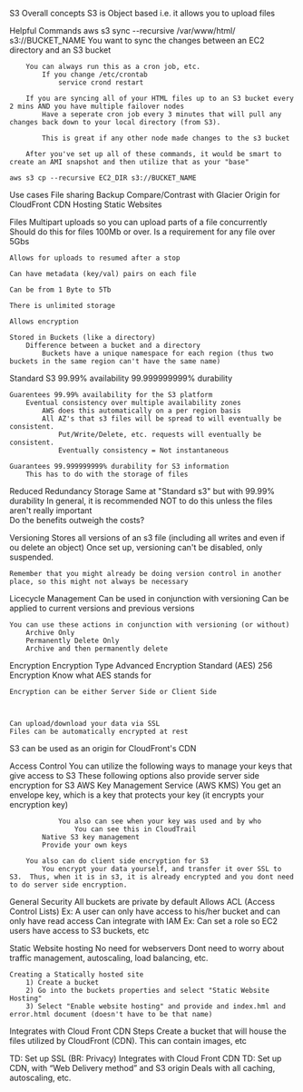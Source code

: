 S3 Overall concepts
	S3 is Object based i.e. it allows you to upload files




Helpful Commands
	aws s3 sync --recursive /var/www/html/ s3://BUCKET_NAME
		You want to sync the changes between an EC2 directory and an S3 bucket

		You can always run this as a cron job, etc.
			If you change /etc/crontab
				service crond restart

		If you are syncing all of your HTML files up to an S3 bucket every 2 mins AND you have multiple failover nodes
			Have a seperate cron job every 3 minutes that will pull any changes back down to your local directory (from S3).

			This is great if any other node made changes to the s3 bucket

		After you've set up all of these commands, it would be smart to create an AMI snapshot and then utilize that as your "base"

	aws s3 cp --recursive EC2_DIR s3://BUCKET_NAME


Use cases
	File sharing
	Backup
		Compare/Contrast with Glacier
	Origin for CloudFront CDN
	Hosting Static Websites 

Files
	Multipart uploads so you can upload parts of a file concurrently
		Should do this for files 100Mb or over.
		Is a requirement for any file over 5Gbs

	Allows for uploads to resumed after a stop

	Can have metadata (key/val) pairs on each file

	Can be from 1 Byte to 5Tb

	There is unlimited storage 

	Allows encryption

	Stored in Buckets (like a directory)
		Difference between a bucket and a directory
			Buckets have a unique namespace for each region (thus two buckets in the same region can't have the same name)



Standard S3
	99.99% availability
	99.999999999% durability	

	Guarentees 99.99% availability for the S3 platform
		Eventual consistency over multiple availability zones
			AWS does this automatically on a per region basis
			All AZ's that s3 files will be spread to will eventually be consistent.
				Put/Write/Delete, etc. requests will eventually be consistent.
				Eventually consistency = Not instantaneous

	Guarantees 99.999999999% durability for S3 information
		This has to do with the storage of files

Reduced Redundancy Storage
	Same at "Standard s3" but with 99.99% durability
		In general, it is recommended NOT to do this unless the files aren't really important  
			Do the benefits outweigh the costs?

Versioning
	Stores all versions of an s3 file (including all writes and even if ou delete an object)
	Once set up, versioning can't be disabled, only suspended.

	Remember that you might already be doing version control in another place, so this might not always be necessary

Licecycle Management
	Can be used in conjunction with versioning
	Can be applied to current versions and previous versions

	You can use these actions in conjunction with versioning (or without)
		Archive Only
		Permanently Delete Only
		Archive and then permanently delete

Encryption
	Encryption Type
		Advanced Encryption Standard (AES) 256 Encryption
			Know what AES stands for

	Encryption can be either Server Side or Client Side
	


	Can upload/download your data via SSL
	Files can be automatically encrypted at rest




S3 can be used as an origin for CloudFront's CDN

Access Control
	You can utilize the following ways to manage your keys that give access to S3
		These following options also provide server side encryption for S3
			AWS Key Management Service (AWS KMS)
				You get an envelope key, which is a key that protects your key (it encrypts your encryption key)

				You also can see when your key was used and by who
					You can see this in CloudTrail
			Native S3 key management
			Provide your own keys

		You also can do client side encryption for S3
			You encrypt your data yourself, and transfer it over SSL to S3.  Thus, when it is in s3, it is already encrypted and you dont need to do server side encryption.

General Security
	All buckets are private by default 
	Allows ACL (Access Control Lists)
		Ex: A user can only have access to his/her bucket and can only have read access
	Can integrate with IAM
		Ex: Can set a role so EC2 users have access to S3 buckets, etc

Static Website hosting
	No need for webservers
		Dont need to worry about traffic management, autoscaling, load balancing, etc.

	Creating a Statically hosted site
		1) Create a bucket
		2) Go into the buckets properties and select "Static Website Hosting"
		3) Select "Enable website hosting" and provide and index.hml and error.html document (doesn't have to be that name)

Integrates with Cloud Front CDN
	Steps
		Create a bucket that will house the files utilized by CloudFront (CDN).  This can contain images, etc


TD: Set up SSL (BR: Privacy)
Integrates with Cloud Front CDN
  TD: Set up CDN, with “Web Delivery method” and S3 origin
Deals with all caching, autoscaling, etc.

